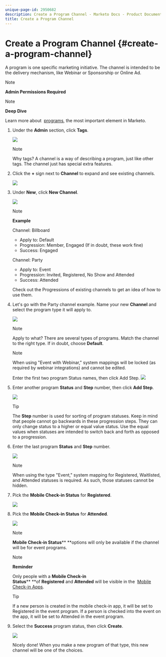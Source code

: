 ```yaml
---
unique-page-id: 2950682
description: Create a Program Channel - Marketo Docs - Product Documentation
title: Create a Program Channel
---
```


# Create a Program Channel {#create-a-program-channel}

A program is one specific marketing initiative. The channel is intended to be the delivery mechanism, like Webinar or Sponsorship or Online Ad.

>[!NOTE]
>
>**Admin Permissions Required**

>[!NOTE]
>
>**Deep Dive**
>
>Learn more about&nbsp; [programs](http://docs.marketo.com/display/docs/programs), the most important element in Marketo.

1. Under the **Admin** section, click **Tags**.

   ![](assets/image2014-9-24-12-3a57-3a27.png)

   >[!NOTE]
   >
   >Why tags? A channel is a way of describing a program, just like other tags. The channel just has special extra features.

1. Click the **+** sign next to **Channel** to expand and see existing channels.

   ![](assets/image2014-9-24-12-3a58-3a33.png)

1. Under **New**, click **New Channel**.

   ![](assets/image2014-9-24-12-3a58-3a53.png)

   >[!NOTE]
   >
   >**Example**
   >
   >
   >Channel: Billboard
   >
   >    
   >    
   >    * Apply to: Default
   >    * Progression: Member, Engaged (If in doubt, these work fine)
   >    * Success: Engaged
   >    
   >    
   >Channel: Party
   >
   >    
   >    
   >    * Apply to: Event
   >    * Progression: Invited, Registered, No Show and Attended
   >    * Success: Attended
   >    
   >    
   >Check out the Progressions of existing channels to get an idea of how to use them.

1. Let's go with the Party channel example. Name your new **Channel** and select the program type it will apply to.

   ![](assets/image2014-9-24-13-3a0-3a17.png)

   >[!NOTE]
   >
   >Apply to what? There are several types of programs. Match the channel to the right type. If in doubt, choose&nbsp;**Default**.

   >[!NOTE]
   >
   >When using "Event with Webinar," system mappings will be locked (as required by webinar integrations) and cannot be edited.

   Enter the first two program Status names, then click Add Step.
   ![](assets/image2014-9-24-15-3a37-3a0.png)

1. Enter another program **Status** and **Step** number, then click **Add Step**.

   ![](assets/image2014-9-24-15-3a37-3a30.png)

   >[!TIP]
   >
   >The&nbsp;**Step**&nbsp;number is used for sorting of program statuses. Keep in mind that people cannot go backwards in these progression steps. They can only change status to a higher or equal value status. Use the equal values when statuses are intended to switch back and forth as opposed to a progression.

1. Enter the last program **Status** and **Step** number.

   ![](assets/image2014-9-24-15-3a39-3a15.png)

   >[!NOTE]
   >
   >When using the type "Event," system mapping for Registered, Waitlisted, and Attended statuses is required. As such, those statuses cannot be hidden.

1. Pick the **Mobile Check-in Status** for **Registered**.

   ![](assets/image2014-9-24-15-3a39-3a43.png)

1. Pick the **Mobile Check-in Status** for **Attended**.

   ![](assets/image2014-9-24-15-3a40-3a21.png)

   >[!NOTE]
   >
   >**Mobile Check-in Status****&nbsp;**options will only be available if the channel will be for event programs.

   >[!NOTE]
   >
   >**Reminder**
   >
   >
   >Only people with a&nbsp;**Mobile Check-in Status****&nbsp;**of&nbsp;**Registered**&nbsp;and&nbsp;**Attended**&nbsp;will be visible in the&nbsp; [Mobile Check-in Apps](http://docs.marketo.com/display/docs/events).

   >[!TIP]
   >
   >If a new person is created in the mobile check-in app, it will be set to Registered in the event program. If a person is checked into the event on the app, it will be set to Attended in the event program.

1. Select the **Success** program status, then click **Create**.

   ![](assets/image2014-9-24-15-3a42-3a54.png)

   Nicely done! When you make a new program of that type, this new channel will be one of the choices.

